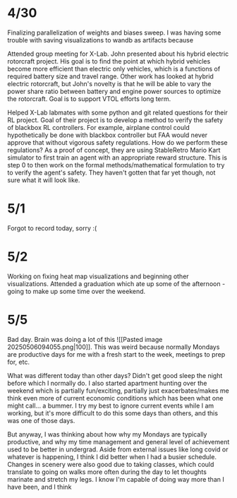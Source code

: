 # 4/30
Finalizing parallelization of weights and biases sweep. I was having some trouble with saving visualizations to wandb as artifacts because 

Attended group meeting for X-Lab. John presented about his hybrid electric rotorcraft project. His goal is to find the point at which hybrid vehicles become more efficient than electric only vehicles, which is a functions of required battery size and travel range. Other work has looked at hybrid electric rotorcraft, but John's novelty is that he will be able to vary the power share ratio between battery and engine power sources to optimize the rotorcraft. Goal is to support VTOL efforts long term.

Helped X-Lab labmates with some python and git related questions for their RL project. Goal of their project is to develop a method to verify the safety of blackbox RL controllers. For example, airplane control could hypothetically be done with blackbox controller but FAA would never approve that without vigorous safety regulations. How do we perform these regulations? As a proof of concept, they are using StableRetro Mario Kart simulator to first train an agent with an appropriate reward structure. This is step 0 to then work on the formal methods/mathematical formulation to try to verify the agent's safety. They haven't gotten that far yet though, not sure what it will look like.

# 5/1
Forgot to record today, sorry :( 
# 5/2
Working on fixing heat map visualizations and beginning other visualizations. Attended a graduation which ate up some of the afternoon - going to make up some time over the weekend. 

# 5/5
Bad day. Brain was doing a lot of this ![[Pasted image 20250506094055.png|100]]. This was weird because normally Mondays are productive days for me with a fresh start to the week, meetings to prep for, etc. 

What was different today than other days? Didn't get good sleep the night before which I normally do. I also started apartment hunting over the weekend which is partially fun/exciting, partially just exacerbates/makes me think even more of current economic conditions which has been what one might call... a bummer. I try my best to ignore current events while I am working, but it's more difficult to do this some days than others, and this was one of those days.

But anyway, I was thinking about how why my Mondays are typically productive, and why my time management and general level of achievement used to be better in undergrad. Aside from external issues like long covid or whatever is happening, I think I did better when I had a busier schedule. Changes in scenery were also good due to taking classes, which could translate to going on walks more often during the day to let thoughts marinate and stretch my legs. I know I'm capable of doing way more than I have been, and I think 



